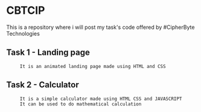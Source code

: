 # CBTCIP
This is a repository where i will post my task's code offered by #CipherByte Technologies
## Task 1 - Landing page 
         It is an animated landing page made using HTML and CSS 
## Task 2 - Calculator 
         It is a simple calculator made using HTML CSS and JAVASCRIPT
         It can be used to do mathematical calculation
